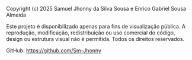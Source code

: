 Copyright (c) 2025 Samuel Jhonny da Silva Sousa e Enrico Gabriel Sousa Almeida

Este projeto é disponibilizado apenas para fins de visualização pública.
A reprodução, modificação, redistribuição ou uso comercial do código, design ou estrutura visual não é permitida.
Todos os direitos reservados.

GitHub: https://github.com/Sm-Jhonny
